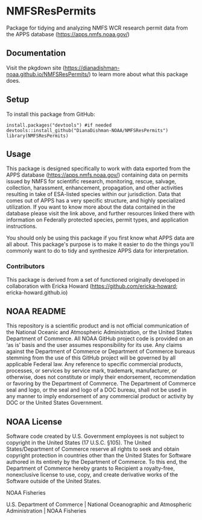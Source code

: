 # NMFSResPermits
Package for tidying and analyzing NMFS WCR research permit data from the APPS database (https://apps.nmfs.noaa.gov/)

## Documentation

Visit the pkgdown site (https://dianadishman-noaa.github.io/NMFSResPermits/) to learn more about what this package does.

## Setup
To install this package from GitHub:

```
install.packages("devtools") #if needed
devtools::install_github("DianaDishman-NOAA/NMFSResPermits")
library(NMFSResPermits)
```

## Usage

This package is designed specifically to work with data exported from the APPS database (https://apps.nmfs.noaa.gov/) containing data on permits issued by NMFS for scientific research, monitoring, rescue, salvage, collection, harassment, enhancement, propagation, and other activities resulting in take of ESA-listed species within our jurisdiction. Data that comes out of APPS has a very specific structure, and highly specialized utilization. If you want to know more about the data contained in the database please visit the link above, and further resources linked there with information on Federally protected species, permit types, and application instructions. 

You should only be using this package if you first know what APPS data are all about. This package's purpose is to make it easier to do the things you'll commonly want to do to tidy and synthesize APPS data for interpretation.

### Contributors

This package is derived from a set of functioned originally developed in collaboration with Ericka Howard
(https://github.com/ericka-howard;
ericka-howard.github.io)

## NOAA README
This repository is a scientific product and is not official communication of the National Oceanic and Atmospheric Administration, or the United States Department of Commerce. All NOAA GitHub project code is provided on an ‘as is’ basis and the user assumes responsibility for its use. Any claims against the Department of Commerce or Department of Commerce bureaus stemming from the use of this GitHub project will be governed by all applicable Federal law. Any reference to specific commercial products, processes, or services by service mark, trademark, manufacturer, or otherwise, does not constitute or imply their endorsement, recommendation or favoring by the Department of Commerce. The Department of Commerce seal and logo, or the seal and logo of a DOC bureau, shall not be used in any manner to imply endorsement of any commercial product or activity by DOC or the United States Government.

## NOAA License
Software code created by U.S. Government employees is not subject to copyright in the United States (17 U.S.C. §105). The United States/Department of Commerce reserve all rights to seek and obtain copyright protection in countries other than the United States for Software authored in its entirety by the Department of Commerce. To this end, the Department of Commerce hereby grants to Recipient a royalty-free, nonexclusive license to use, copy, and create derivative works of the Software outside of the United States.

NOAA Fisheries

U.S. Department of Commerce | National Oceanographic and Atmospheric Administration | NOAA Fisheries
